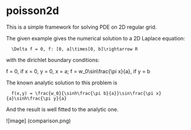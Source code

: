 # poisson2d 

This is a simple framework for solving PDE on 2D regular grid.

The given example gives the numerical solution to a 2D Laplace equation:

```
  \Delta f = 0, f: [0, a]\times[0, b]\rightarrow R
```

with the dirichlet boundary conditions:

  f = 0,  if x = 0, y = 0, x = a;
  f = w_0\sin\frac{\pi x}{a}, if y = b

The known analytic solution to this problem is

```
  f(x,y) = \frac{w_0}{\sinh\frac{\pi b}{a}}\sin\frac{\pi x}{a}\sinh\frac{\pi y}{a}
```

And the result is well fitted to the analytic one.

![image] (comparison.png)

